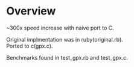 # Overview

~300x speed increase with naive port to C.  
  
Original implmentation was in ruby(original.rb).  
Ported to c(gpx.c).  
  
Benchmarks found in test_gpx.rb and test_gpx.c.  